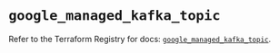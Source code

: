 # `google_managed_kafka_topic`

Refer to the Terraform Registry for docs: [`google_managed_kafka_topic`](https://registry.terraform.io/providers/hashicorp/google-beta/5.43.0/docs/resources/google_managed_kafka_topic).
